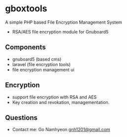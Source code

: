 # gboxtools
A simple PHP based File Encryption Management System
- RSA/AES file encryption module for Gnuboard5

## Components
- gnuboard5 (based cms)
- laravel (file encryption tools)
- file encryption management ui

## Encryption
- support file encryption with RSA and AES
- Key creation and revokation, managementation.

## Questions
- Contact me: Go Namhyeon <gnh1201@gmail.com>
